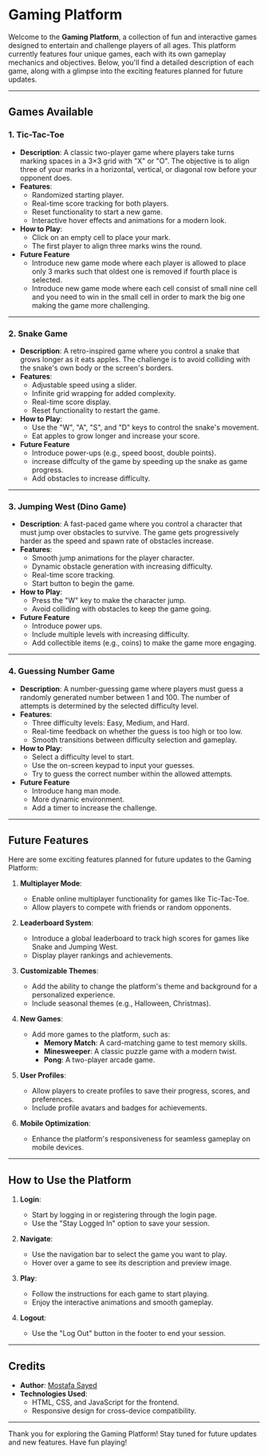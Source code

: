 # Gaming Platform

Welcome to the **Gaming Platform**, a collection of fun and interactive games designed to entertain and challenge players of all ages. This platform currently features four unique games, each with its own gameplay mechanics and objectives. Below, you'll find a detailed description of each game, along with a glimpse into the exciting features planned for future updates.

---

## **Games Available**

### 1. **Tic-Tac-Toe**
- **Description**: 
  A classic two-player game where players take turns marking spaces in a 3×3 grid with "X" or "O". The objective is to align three of your marks in a horizontal, vertical, or diagonal row before your opponent does.
- **Features**:
  - Randomized starting player.
  - Real-time score tracking for both players.
  - Reset functionality to start a new game.
  - Interactive hover effects and animations for a modern look.
- **How to Play**:
  - Click on an empty cell to place your mark.
  - The first player to align three marks wins the round.
- **Future Feature**
  - Introduce new game mode where each player is allowed to place only 3 marks such that oldest one is removed if fourth place is selected.
  - Introduce new game mode where each cell consist of small nine cell and you need to win in the small cell in order to mark the big one making the game more challenging.

---

### 2. **Snake Game**
- **Description**: 
  A retro-inspired game where you control a snake that grows longer as it eats apples. The challenge is to avoid colliding with the snake's own body or the screen's borders.
- **Features**:
  - Adjustable speed using a slider.
  - Infinite grid wrapping for added complexity.
  - Real-time score display.
  - Reset functionality to restart the game.
- **How to Play**:
  - Use the "W", "A", "S", and "D" keys to control the snake's movement.
  - Eat apples to grow longer and increase your score.
- **Future Feature**
  - Introduce power-ups (e.g., speed boost, double points).
  - increase diffculty of the game by speeding up the snake as game progress.
  - Add obstacles to increase difficulty.

---

### 3. **Jumping West (Dino Game)**
- **Description**: 
  A fast-paced game where you control a character that must jump over obstacles to survive. The game gets progressively harder as the speed and spawn rate of obstacles increase.
- **Features**:
  - Smooth jump animations for the player character.
  - Dynamic obstacle generation with increasing difficulty.
  - Real-time score tracking.
  - Start button to begin the game.
- **How to Play**:
  - Press the "W" key to make the character jump.
  - Avoid colliding with obstacles to keep the game going.
- **Future Feature**
  - Introduce power ups.
  - Include multiple levels with increasing difficulty.
  - Add collectible items (e.g., coins) to make the game more engaging.

---

### 4. **Guessing Number Game**
- **Description**: 
  A number-guessing game where players must guess a randomly generated number between 1 and 100. The number of attempts is determined by the selected difficulty level.
- **Features**:
  - Three difficulty levels: Easy, Medium, and Hard.
  - Real-time feedback on whether the guess is too high or too low.
  - Smooth transitions between difficulty selection and gameplay.
- **How to Play**:
  - Select a difficulty level to start.
  - Use the on-screen keypad to input your guesses.
  - Try to guess the correct number within the allowed attempts.
- **Future Feature**
  - Introduce hang man mode.
  - More dynamic environment.
  - Add a timer to increase the challenge.


---

## **Future Features**

Here are some exciting features planned for future updates to the Gaming Platform:

1. **Multiplayer Mode**:
   - Enable online multiplayer functionality for games like Tic-Tac-Toe.
   - Allow players to compete with friends or random opponents.

2. **Leaderboard System**:
   - Introduce a global leaderboard to track high scores for games like Snake and Jumping West.
   - Display player rankings and achievements.

3. **Customizable Themes**:
   - Add the ability to change the platform's theme and background for a personalized experience.
   - Include seasonal themes (e.g., Halloween, Christmas).

4. **New Games**:
   - Add more games to the platform, such as:
     - **Memory Match**: A card-matching game to test memory skills.
     - **Minesweeper**: A classic puzzle game with a modern twist.
     - **Pong**: A two-player arcade game.

5. **User Profiles**:
   - Allow players to create profiles to save their progress, scores, and preferences.
   - Include profile avatars and badges for achievements.

6. **Mobile Optimization**:
   - Enhance the platform's responsiveness for seamless gameplay on mobile devices.

---

## **How to Use the Platform**

1. **Login**:
   - Start by logging in or registering through the login page.
   - Use the "Stay Logged In" option to save your session.

2. **Navigate**:
   - Use the navigation bar to select the game you want to play.
   - Hover over a game to see its description and preview image.

3. **Play**:
   - Follow the instructions for each game to start playing.
   - Enjoy the interactive animations and smooth gameplay.

4. **Logout**:
   - Use the "Log Out" button in the footer to end your session.

---

## **Credits**

- **Author**: [Mostafa Sayed](https://www.linkedin.com/in/mostafa-sayed-ahmed-taha-75b1121b5/)
- **Technologies Used**:
  - HTML, CSS, and JavaScript for the frontend.
  - Responsive design for cross-device compatibility.

---

Thank you for exploring the Gaming Platform! Stay tuned for future updates and new features. Have fun playing!
